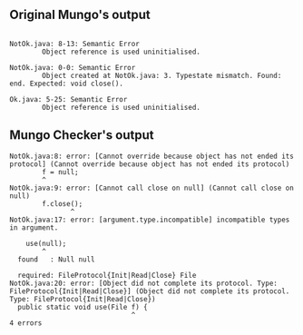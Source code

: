 ## Original Mungo's output

```

NotOk.java: 8-13: Semantic Error
		Object reference is used uninitialised.

NotOk.java: 0-0: Semantic Error
		Object created at NotOk.java: 3. Typestate mismatch. Found: end. Expected: void close().

Ok.java: 5-25: Semantic Error
		Object reference is used uninitialised.```

## Mungo Checker's output

```
NotOk.java:8: error: [Cannot override because object has not ended its protocol] (Cannot override because object has not ended its protocol)
        f = null;
        ^
NotOk.java:9: error: [Cannot call close on null] (Cannot call close on null)
        f.close();
               ^
NotOk.java:17: error: [argument.type.incompatible] incompatible types in argument.
    use(null);
        ^
  found   : Null null
  required: FileProtocol{Init|Read|Close} File
NotOk.java:20: error: [Object did not complete its protocol. Type: FileProtocol{Init|Read|Close}] (Object did not complete its protocol. Type: FileProtocol{Init|Read|Close})
  public static void use(File f) {
                              ^
4 errors```

